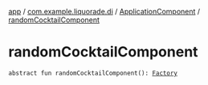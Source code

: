 [app](../../index.md) / [com.example.liquorade.di](../index.md) / [ApplicationComponent](index.md) / [randomCocktailComponent](./random-cocktail-component.md)

# randomCocktailComponent

`abstract fun randomCocktailComponent(): `[`Factory`](../../com.example.liquorade.randomcocktail.di/-random-cocktail-component/-factory/index.md)
